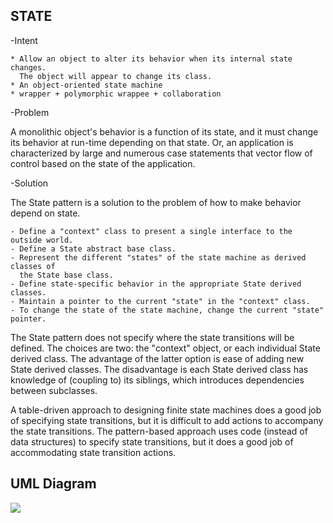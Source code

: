 STATE
-----
    
-Intent

    * Allow an object to alter its behavior when its internal state changes. 
      The object will appear to change its class.
    * An object-oriented state machine
    * wrapper + polymorphic wrappee + collaboration 
    
-Problem

   A monolithic object's behavior is a function of its state, and it must change 
   its behavior at run-time depending on that state. Or, an application is characterized 
   by large and numerous case statements that vector flow of control based on the 
   state of the application.       
    
-Solution

   The State pattern is a solution to the problem of how to make behavior depend on 
   state.
    
    - Define a "context" class to present a single interface to the outside world.
    - Define a State abstract base class.
    - Represent the different "states" of the state machine as derived classes of 
      the State base class.
    - Define state-specific behavior in the appropriate State derived classes.
    - Maintain a pointer to the current "state" in the "context" class.
    - To change the state of the state machine, change the current "state" pointer.
    
   The State pattern does not specify where the state transitions will be defined. 
   The choices are two: the "context" object, or each individual State derived class.
   The advantage of the latter option is ease of adding new State derived classes. 
   The disadvantage is each State derived class has knowledge of (coupling to) its 
   siblings, which introduces dependencies between subclasses.
    
   A table-driven approach to designing finite state machines does a good job of 
   specifying state transitions, but it is difficult to add actions to accompany 
   the state transitions. The pattern-based approach uses code (instead of data 
   structures) to specify state transitions, but it does a good job of accommodating
   state transition actions.    
   
   
UML Diagram
-----------
![](../screenshots/state)   